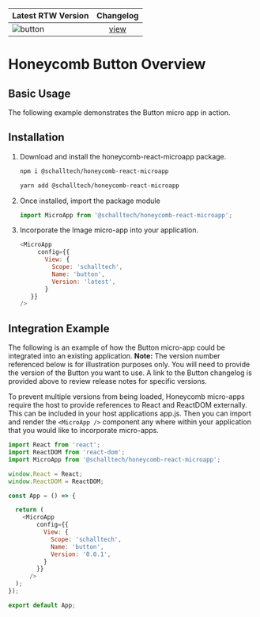 Latest RTW Version | Changelog 
:---- | :-----: 
![button](https://img.shields.io/badge/dynamic/json?color=green&logo=react&style=flat-square&label=ma-button&prefix=Version%20&query=%24.version&url=https://github.com/Schalltech/honeycomb-marketplace/blob/master/micro-apps/shared/ma-button/package.json) | [view](https://github.com/Schalltech/honeycomb-marketplace/blob/master/micro-apps/shared/ma-button/CHANGELOG.md) 

# Honeycomb Button Overview

## Basic Usage
The following example demonstrates the Button micro app in action.


## Installation

1. Download and install the honeycomb-react-microapp package.

   ```bash
   npm i @schalltech/honeycomb-react-microapp
   ```
   ```bash
   yarn add @schalltech/honeycomb-react-microapp
   ```

2. Once installed, import the package module
   ```jsx
   import MicroApp from '@schalltech/honeycomb-react-microapp';
   ```
3. Incorporate the Image micro-app into your application.

   ```js
   <MicroApp
        config={{
          View: {
            Scope: 'schalltech',
            Name: 'button',
            Version: 'latest',
          }
      }}
   />
   ```

## Integration Example
The following is an example of how the Button micro-app could be integrated into an existing application. **Note:** The version number referenced below is for illustration purposes only. You will need to provide the version of the Button you want to use. A link to the Button changelog is provided above to review release notes for specific versions.

To prevent multiple versions from being loaded, Honeycomb micro-apps require the host to provide references to React and ReactDOM externally. This can be included in your host applications app.js. Then you can import and render the `<MicroApp />` component any where within your application that you would like to incorporate micro-apps.

```js
import React from 'react';
import ReactDOM from 'react-dom';
import MicroApp from '@schalltech/honeycomb-react-microapp';

window.React = React;
window.ReactDOM = ReactDOM;

const App = () => {

  return (
    <MicroApp
        config={{
          View: {
            Scope: 'schalltech',
            Name: 'button',
            Version: '0.0.1',
          }
        }}
      />
  );
});

export default App;
```

